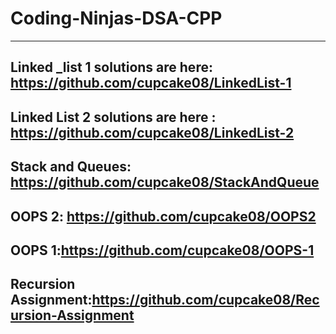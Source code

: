 # Coding-Ninjas-DSA-CPP
---
Linked _list 1 solutions are here: https://github.com/cupcake08/LinkedList-1  
---
Linked List 2 solutions are here : https://github.com/cupcake08/LinkedList-2
---
Stack and Queues: https://github.com/cupcake08/StackAndQueue
---
OOPS 2: https://github.com/cupcake08/OOPS2
---
OOPS 1:https://github.com/cupcake08/OOPS-1
---
Recursion Assignment:https://github.com/cupcake08/Recursion-Assignment
---
